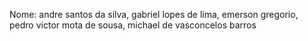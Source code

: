 Nome: andre santos da silva, gabriel lopes de lima, emerson gregorio, pedro victor mota de sousa, michael de vasconcelos barros
